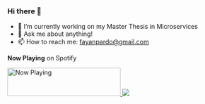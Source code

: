 ### Hi there 👋

- 🔭 I’m currently working on my Master Thesis in Microservices
- 💬 Ask me about anything!
- 📫 How to reach me: fayanpardo@gmail.com

**Now Playing** on Spotify

<a href="https://boxrhcp.vercel.app/now-playing?open">
    <img src="https://boxrhcp.vercel.app/now-playing" width="256" height="64" alt="Now Playing">
</a>


<a href="https://github.com/anuraghazra/github-readme-stats">
  <!-- Change the `github-readme-stats.anuraghazra1.vercel.app` to `github-readme-stats.vercel.app`  -->
  <img src="https://github-readme-stats.vercel.app/api/top-langs/?username=boxrhcp&theme=radical"/>
</a>
